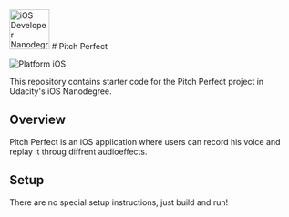 <img src="https://s3-us-west-1.amazonaws.com/udacity-content/degrees/catalog-images/nd003.png" alt="iOS Developer Nanodegree logo" height="70" >
# Pitch Perfect

![Platform iOS](https://img.shields.io/badge/nanodegree-iOS-blue.svg)

This repository contains starter code for the Pitch Perfect project in Udacity's iOS Nanodegree.

## Overview

Pitch Perfect is an iOS application where users can record his voice and replay it throug diffrent
audioeffects.

## Setup

There are no special setup instructions, just build and run!